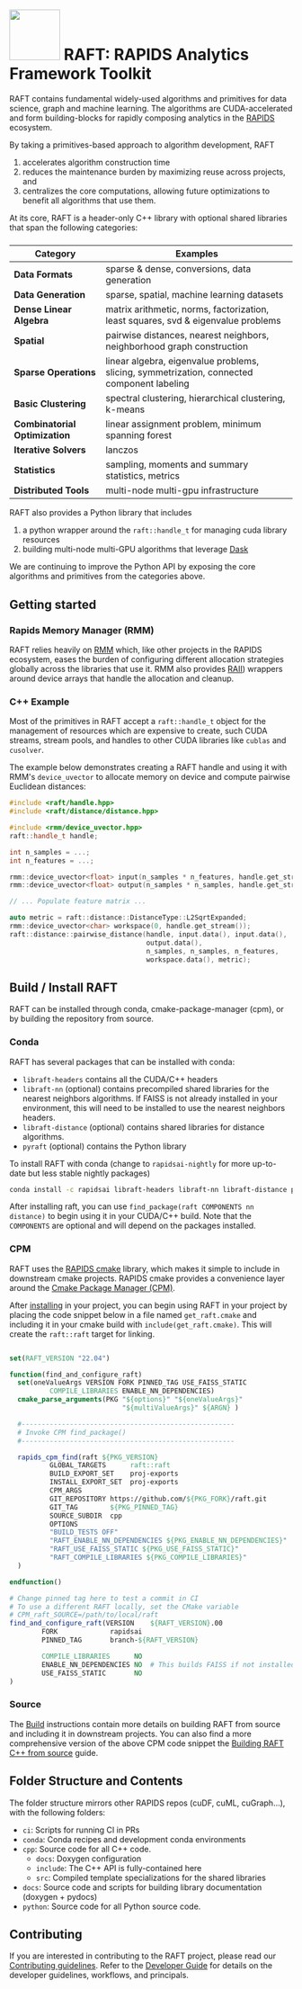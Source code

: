 # <div align="left"><img src="https://rapids.ai/assets/images/rapids_logo.png" width="90px"/>&nbsp;RAFT: RAPIDS Analytics Framework Toolkit</div>

RAFT contains fundamental widely-used algorithms and primitives for data science, graph and machine learning. The algorithms are CUDA-accelerated and form building-blocks for rapidly composing analytics in the [RAPIDS](https://rapids.ai) ecosystem. 

By taking a primitives-based approach to algorithm development, RAFT
1. accelerates algorithm construction time
2. reduces the maintenance burden by maximizing reuse across projects, and
3. centralizes the core computations, allowing future optimizations to benefit all algorithms that use them.

At its core, RAFT is a header-only C++ library with optional shared libraries that span the following categories:

#####
| Category | Examples |
| --- | --- |
| **Data Formats** | sparse & dense, conversions, data generation |
| **Data Generation** | sparse, spatial, machine learning datasets |
| **Dense Linear Algebra** | matrix arithmetic, norms, factorization, least squares, svd & eigenvalue problems |
| **Spatial** | pairwise distances, nearest neighbors, neighborhood graph construction |
| **Sparse Operations** | linear algebra, eigenvalue problems, slicing, symmetrization, connected component labeling |
| **Basic Clustering** | spectral clustering, hierarchical clustering, k-means |
| **Combinatorial Optimization** | linear assignment problem, minimum spanning forest |
| **Iterative Solvers** | lanczos |
| **Statistics** | sampling, moments and summary statistics, metrics |
| **Distributed Tools** | multi-node multi-gpu infrastructure |

RAFT also provides a Python library that includes
1. a python wrapper around the `raft::handle_t` for managing cuda library resources
2. building multi-node multi-GPU algorithms that leverage [Dask](https://dask.org/)

We are continuing to improve the Python API by exposing the core algorithms and primitives from the categories above.

## Getting started

### Rapids Memory Manager (RMM)
RAFT relies heavily on [RMM](https://github.com/rapidsai/rmm) which, 
like other projects in the RAPIDS ecosystem, eases the burden of configuring different allocation strategies globally 
across the libraries that use it. RMM also provides [RAII](https://en.wikipedia.org/wiki/Resource_acquisition_is_initialization)) wrappers around device arrays that handle the allocation and cleanup.

### C++ Example

Most of the primitives in RAFT accept a `raft::handle_t` object for the management of resources which are expensive to create, such CUDA streams, stream pools, and handles to other CUDA libraries like `cublas` and `cusolver`.

The example below demonstrates creating a RAFT handle and using it with RMM's `device_uvector` to allocate memory on device and compute
pairwise Euclidean distances:
```c++
#include <raft/handle.hpp>
#include <raft/distance/distance.hpp>

#include <rmm/device_uvector.hpp>
raft::handle_t handle;

int n_samples = ...;
int n_features = ...;

rmm::device_uvector<float> input(n_samples * n_features, handle.get_stream());
rmm::device_uvector<float> output(n_samples * n_samples, handle.get_stream());

// ... Populate feature matrix ...

auto metric = raft::distance::DistanceType::L2SqrtExpanded;
rmm::device_uvector<char> workspace(0, handle.get_stream());
raft::distance::pairwise_distance(handle, input.data(), input.data(),
                                  output.data(),
                                  n_samples, n_samples, n_features,
                                  workspace.data(), metric);
```

## Build / Install RAFT

RAFT can be installed through conda, cmake-package-manager (cpm), or by building the repository from source. 

### Conda

RAFT has several packages that can be installed with conda:
- `libraft-headers` contains all the CUDA/C++ headers
- `libraft-nn` (optional) contains precompiled shared libraries for the nearest neighbors algorithms. If FAISS is not already installed in your environment, this will need to be installed to use the nearest neighbors headers.
- `libraft-distance` (optional) contains shared libraries for distance algorithms.
- `pyraft` (optional) contains the Python library

To install RAFT with conda (change to `rapidsai-nightly` for more up-to-date but less stable nightly packages)
```bash
conda install -c rapidsai libraft-headers libraft-nn libraft-distance pyraft
```

After installing raft, you can use `find_package(raft COMPONENTS nn distance)` to begin using it in your CUDA/C++ build. Note that the `COMPONENTS` are optional and will depend on the packages installed.

### CPM

RAFT uses the [RAPIDS cmake](https://github.com/rapidsai/rapids-cmake) library, which makes it simple to include in downstream cmake projects. RAPIDS cmake provides a convenience layer around the [Cmake Package Manager (CPM)](https://github.com/cpm-cmake/CPM.cmake). 

After [installing](https://github.com/rapidsai/rapids-cmake#installation) in your project, you can begin using RAFT in your project by placing the code snippet below in a file named `get_raft.cmake` and including it in your cmake build with `include(get_raft.cmake)`. This will create the `raft::raft` target for linking.

```cmake

set(RAFT_VERSION "22.04")

function(find_and_configure_raft)
  set(oneValueArgs VERSION FORK PINNED_TAG USE_FAISS_STATIC 
          COMPILE_LIBRARIES ENABLE_NN_DEPENDENCIES)
  cmake_parse_arguments(PKG "${options}" "${oneValueArgs}"
                            "${multiValueArgs}" ${ARGN} )

  #-----------------------------------------------------
  # Invoke CPM find_package()
  #-----------------------------------------------------

  rapids_cpm_find(raft ${PKG_VERSION}
          GLOBAL_TARGETS      raft::raft
          BUILD_EXPORT_SET    proj-exports
          INSTALL_EXPORT_SET  proj-exports
          CPM_ARGS
          GIT_REPOSITORY https://github.com/${PKG_FORK}/raft.git
          GIT_TAG        ${PKG_PINNED_TAG}
          SOURCE_SUBDIR  cpp
          OPTIONS
          "BUILD_TESTS OFF"
          "RAFT_ENABLE_NN_DEPENDENCIES ${PKG_ENABLE_NN_DEPENDENCIES}"
          "RAFT_USE_FAISS_STATIC ${PKG_USE_FAISS_STATIC}"
          "RAFT_COMPILE_LIBRARIES ${PKG_COMPILE_LIBRARIES}"
  )

endfunction()

# Change pinned tag here to test a commit in CI
# To use a different RAFT locally, set the CMake variable
# CPM_raft_SOURCE=/path/to/local/raft
find_and_configure_raft(VERSION    ${RAFT_VERSION}.00
        FORK             rapidsai
        PINNED_TAG       branch-${RAFT_VERSION}

        COMPILE_LIBRARIES      NO
        ENABLE_NN_DEPENDENCIES NO  # This builds FAISS if not installed
        USE_FAISS_STATIC       NO
)
```

### Source

The [Build](BUILD.md) instructions contain more details on building RAFT from source and including it in downstream projects. You can also find a more comprehensive version of the above CPM code snippet the [Building RAFT C++ from source](BUILD.md#build_cxx_source) guide.

## Folder Structure and Contents

The folder structure mirrors other RAPIDS repos (cuDF, cuML, cuGraph...), with the following folders:

- `ci`: Scripts for running CI in PRs
- `conda`: Conda recipes and development conda environments
- `cpp`: Source code for all C++ code. 
  - `docs`: Doxygen configuration
  - `include`: The C++ API is fully-contained here 
  - `src`: Compiled template specializations for the shared libraries
- `docs`: Source code and scripts for building library documentation (doxygen + pydocs)
- `python`: Source code for all Python source code.

## Contributing

If you are interested in contributing to the RAFT project, please read our [Contributing guidelines](CONTRIBUTING.md). Refer to the [Developer Guide](DEVELOPER_GUIDE.md) for details on the developer guidelines, workflows, and principals. 
